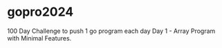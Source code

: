 # gopro2024
100 Day Challenge to push 1 go program each day
Day 1 - Array Program with Minimal Features.

